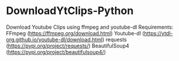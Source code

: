 # DownloadYtClips-Python
Download Youtube Clips using ffmpeg and youtube-dl
Requirements:
FFmpeg (https://ffmpeg.org/download.html)
Youtube-dl (https://ytdl-org.github.io/youtube-dl/download.html)
requests (https://pypi.org/project/requests/)
BeautifulSoup4 (https://pypi.org/project/beautifulsoup4/)
